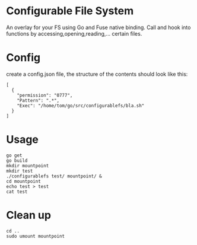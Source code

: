 # Configurable File System

An overlay for your FS using Go and Fuse native binding.
Call and hook into functions by accessing,opening,reading,... certain files.

# Config

create a config.json file, the structure of the contents should look like this:

```
[
  {
    "permission": "0777",
    "Pattern": ".*",
    "Exec": "/home/tom/go/src/configurablefs/bla.sh"
  }
]
```

# Usage

```
go get
go build
mkdir mountpoint
mkdir test
./configurablefs test/ mountpoint/ &
cd mountpoint
echo test > test
cat test
```

# Clean up
```
cd ..
sudo umount mountpoint
```